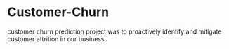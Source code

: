 # Customer-Churn
customer churn prediction project was to proactively identify and mitigate customer attrition in our business
